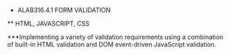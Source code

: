 * ALAB316.4.1 FORM VALIDATION
  

** HTML, JAVASCRIPT, CSS

***Implementing a variety of validation requirements using a 
combination of built-in HTML validation and 
DOM event-driven JavaScript validation.
